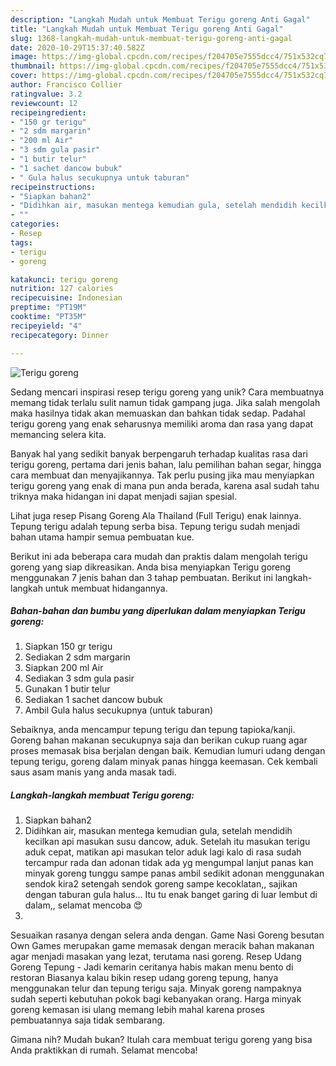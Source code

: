 ```yaml
---
description: "Langkah Mudah untuk Membuat Terigu goreng Anti Gagal"
title: "Langkah Mudah untuk Membuat Terigu goreng Anti Gagal"
slug: 1368-langkah-mudah-untuk-membuat-terigu-goreng-anti-gagal
date: 2020-10-29T15:37:40.582Z
image: https://img-global.cpcdn.com/recipes/f204705e7555dcc4/751x532cq70/terigu-goreng-foto-resep-utama.jpg
thumbnail: https://img-global.cpcdn.com/recipes/f204705e7555dcc4/751x532cq70/terigu-goreng-foto-resep-utama.jpg
cover: https://img-global.cpcdn.com/recipes/f204705e7555dcc4/751x532cq70/terigu-goreng-foto-resep-utama.jpg
author: Francisco Collier
ratingvalue: 3.2
reviewcount: 12
recipeingredient:
- "150 gr terigu"
- "2 sdm margarin"
- "200 ml Air"
- "3 sdm gula pasir"
- "1 butir telur"
- "1 sachet dancow bubuk"
- " Gula halus secukupnya untuk taburan"
recipeinstructions:
- "Siapkan bahan2"
- "Didihkan air, masukan mentega kemudian gula, setelah mendidih kecilkan api masukan susu dancow, aduk. Setelah itu masukan terigu aduk cepat, matikan api masukan telor aduk lagi kalo di rasa sudah tercampur rada dan adonan tidak ada yg mengumpal lanjut panas kan minyak goreng tunggu sampe panas ambil sedikit adonan menggunakan sendok kira2 setengah sendok goreng sampe kecoklatan,, sajikan dengan taburan gula halus... Itu tu enak banget garing di luar lembut di dalam,, selamat mencoba 😍"
- ""
categories:
- Resep
tags:
- terigu
- goreng

katakunci: terigu goreng 
nutrition: 127 calories
recipecuisine: Indonesian
preptime: "PT19M"
cooktime: "PT35M"
recipeyield: "4"
recipecategory: Dinner

---
```



![Terigu goreng](https://img-global.cpcdn.com/recipes/f204705e7555dcc4/751x532cq70/terigu-goreng-foto-resep-utama.jpg)

Sedang mencari inspirasi resep terigu goreng yang unik? Cara membuatnya memang tidak terlalu sulit namun tidak gampang juga. Jika salah mengolah maka hasilnya tidak akan memuaskan dan bahkan tidak sedap. Padahal terigu goreng yang enak seharusnya memiliki aroma dan rasa yang dapat memancing selera kita.

Banyak hal yang sedikit banyak berpengaruh terhadap kualitas rasa dari terigu goreng, pertama dari jenis bahan, lalu pemilihan bahan segar, hingga cara membuat dan menyajikannya. Tak perlu pusing jika mau menyiapkan terigu goreng yang enak di mana pun anda berada, karena asal sudah tahu triknya maka hidangan ini dapat menjadi sajian spesial.

Lihat juga resep Pisang Goreng Ala Thailand (Full Terigu) enak lainnya. Tepung terigu adalah tepung serba bisa. Tepung terigu sudah menjadi bahan utama hampir semua pembuatan kue.


Berikut ini ada beberapa cara mudah dan praktis dalam mengolah terigu goreng yang siap dikreasikan. Anda bisa menyiapkan Terigu goreng menggunakan 7 jenis bahan dan 3 tahap pembuatan. Berikut ini langkah-langkah untuk membuat hidangannya.

<!--inarticleads1-->

##### Bahan-bahan dan bumbu yang diperlukan dalam menyiapkan Terigu goreng:

1. Siapkan 150 gr terigu
1. Sediakan 2 sdm margarin
1. Siapkan 200 ml Air
1. Sediakan 3 sdm gula pasir
1. Gunakan 1 butir telur
1. Sediakan 1 sachet dancow bubuk
1. Ambil  Gula halus secukupnya (untuk taburan)


Sebaiknya, anda mencampur tepung terigu dan tepung tapioka/kanji. Goreng bahan makanan secukupnya saja dan berikan cukup ruang agar proses memasak bisa berjalan dengan baik. Kemudian lumuri udang dengan tepung terigu, goreng dalam minyak panas hingga keemasan. Cek kembali saus asam manis yang anda masak tadi. 

<!--inarticleads2-->

##### Langkah-langkah membuat Terigu goreng:

1. Siapkan bahan2
1. Didihkan air, masukan mentega kemudian gula, setelah mendidih kecilkan api masukan susu dancow, aduk. Setelah itu masukan terigu aduk cepat, matikan api masukan telor aduk lagi kalo di rasa sudah tercampur rada dan adonan tidak ada yg mengumpal lanjut panas kan minyak goreng tunggu sampe panas ambil sedikit adonan menggunakan sendok kira2 setengah sendok goreng sampe kecoklatan,, sajikan dengan taburan gula halus... Itu tu enak banget garing di luar lembut di dalam,, selamat mencoba 😍
1. 


Sesuaikan rasanya dengan selera anda dengan. Game Nasi Goreng besutan Own Games merupakan game memasak dengan meracik bahan makanan agar menjadi masakan yang lezat, terutama nasi goreng. Resep Udang Goreng Tepung - Jadi kemarin ceritanya habis makan menu bento di restoran Biasanya kalau bikin resep udang goreng tepung, hanya menggunakan telur dan tepung terigu saja. Minyak goreng nampaknya sudah seperti kebutuhan pokok bagi kebanyakan orang. Harga minyak goreng kemasan isi ulang memang lebih mahal karena proses pembuatannya saja tidak sembarang. 

Gimana nih? Mudah bukan? Itulah cara membuat terigu goreng yang bisa Anda praktikkan di rumah. Selamat mencoba!
